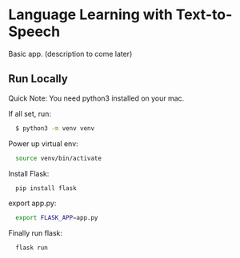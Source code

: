 
# Language Learning with Text-to-Speech

Basic app. (description to come later)

## Run Locally

Quick Note: You need python3 installed on your mac.

If all set, run:

```bash
  $ python3 -m venv venv
```

Power up virtual env:

```bash
  source venv/bin/activate
```

Install Flask:

```bash
  pip install flask
```

export app.py:

```bash
  export FLASK_APP=app.py
```

Finally run flask:

```bash
  flask run
```

